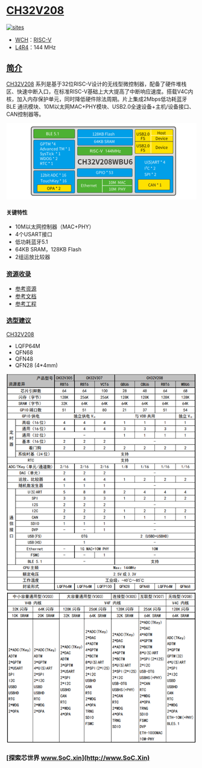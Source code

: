 ﻿# [CH32V208](https://github.com/SoCXin/CH32V208)

[![sites](http://182.61.61.133/link/resources/SoC.png)](http://www.SoC.Xin)

* [WCH](http://www.wch.cn/)：[RISC-V](https://github.com/SoCXin/RISC-V)
* [L4R4](https://github.com/SoCXin/Level)：144 MHz

## [简介](https://github.com/SoCXin/CH32V208/wiki)

[CH32V208](https://github.com/SoCXin/CH32V208) 系列是基于32位RISC-V设计的无线型微控制器，配备了硬件堆栈区、快速中断入口，在标准RISC-V基础上大大提高了中断响应速度。搭载V4C内核，加入内存保护单元，同时降低硬件除法周期。片上集成2Mbps低功耗蓝牙BLE 通讯模块、10M以太网MAC+PHY模块、USB2.0全速设备+主机/设备接口、CAN控制器等。

[![sites](docs/CH32V208.png)](http://www.wch.cn/products/CH32V208.html)

#### 关键特性

* 10M以太网控制器（MAC+PHY）
* 4个USART接口
* 低功耗蓝牙5.1
* 64KB SRAM，128KB Flash
* 2组运放比较器

### [资源收录](https://github.com/SoCXin)

* [参考资源](src/)
* [参考文档](docs/)
* [参考工程](project/)

### [选型建议](https://github.com/SoCXin)

[CH32V208](https://github.com/SoCXin/CH32V208)

* LQFP64M
* QFN68
* QFN48
* QFN28 (4*4mm)

[![sites](docs/diff.png)](http://www.wch.cn/products/CH32V208.html)
[![sites](docs/list.png)](http://www.wch.cn/products/CH32V208.html)

### [探索芯世界 www.SoC.xin](http://www.SoC.Xin)
